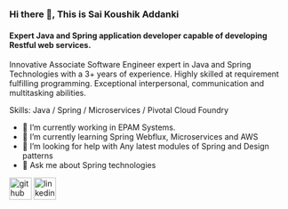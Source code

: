 ### Hi there 👋, This is Sai Koushik Addanki
#### Expert Java and Spring application developer capable of developing Restful web services.
Innovative Associate Software Engineer expert in Java and Spring Technologies with a 3+ years of experience. Highly skilled at requirement fulfilling programming. Exceptional interpersonal, communication and multitasking abilities.

Skills: Java / Spring / Microservices / Pivotal Cloud Foundry

- 🔭 I’m currently working in EPAM Systems. 
- 🌱 I’m currently learning Spring Webflux, Microservices and AWS 
- 🤔 I’m looking for help with Any latest modules of Spring and Design patterns 
- 💬 Ask me about Spring technologies 


[<img src='https://cdn.jsdelivr.net/npm/simple-icons@3.0.1/icons/github.svg' alt='github' height='40'>](https://github.com/SaiKoushikAddanki)  [<img src='https://cdn.jsdelivr.net/npm/simple-icons@3.0.1/icons/linkedin.svg' alt='linkedin' height='40'>](https://www.linkedin.com/in/koushik-addanki/)  

